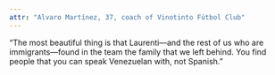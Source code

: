 ```yaml
---
attr: "Alvaro Martínez, 37, coach of Vinotinto Fútbol Club"
---
```

“The most beautiful thing is that Laurenti—and the rest of us who are immigrants—found in the team the family that we left behind. You find people that you can speak Venezuelan with, not Spanish.”